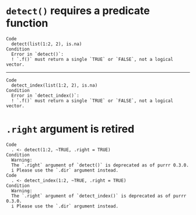 # `detect()` requires a predicate function

    Code
      detect(list(1:2, 2), is.na)
    Condition
      Error in `detect()`:
      ! `.f()` must return a single `TRUE` or `FALSE`, not a logical vector.

---

    Code
      detect_index(list(1:2, 2), is.na)
    Condition
      Error in `detect_index()`:
      ! `.f()` must return a single `TRUE` or `FALSE`, not a logical vector.

# `.right` argument is retired

    Code
      . <- detect(1:2, ~TRUE, .right = TRUE)
    Condition
      Warning:
      The `.right` argument of `detect()` is deprecated as of purrr 0.3.0.
      i Please use the `.dir` argument instead.
    Code
      . <- detect_index(1:2, ~TRUE, .right = TRUE)
    Condition
      Warning:
      The `.right` argument of `detect_index()` is deprecated as of purrr 0.3.0.
      i Please use the `.dir` argument instead.

